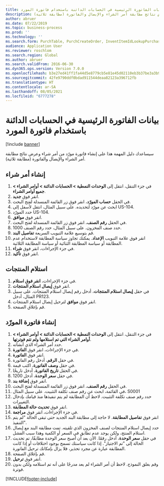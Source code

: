 ```yaml
---
title: بيانات الفاتورة الرئيسية في الحسابات الدائنة باستخدام فاتورة المورد
description: سيساعدك دليل المهمة هذا على إنشاء فاتورة مورّد من أمر شراء وعرض نتائج مطابقة أمر الشراء والإيصال والفاتورة (مطابقة ثلاثية).
author: abruer
ms.date: 07/22/2019
ms.topic: business-process
ms.prod: ''
ms.technology: ''
ms.search.form: PurchTable, PurchCreateOrder, InventItemIdLookupPurchase, PurchEditLines, VendEditInvoice, InventItemIdLookupSimple, VendInvoiceMatchingDetails
audience: Application User
ms.reviewer: roschlom
ms.search.region: Global
ms.author: abruer
ms.search.validFrom: 2016-06-30
ms.dyn365.ops.version: Version 7.0.0
ms.openlocfilehash: b3e27ed41ff1fa44d5e8779cb5e81e45d02110eb3b37be3a3b9938cabfc395bd
ms.sourcegitcommit: 42fe9790ddf0bdad911544deaa82123a396712fb
ms.translationtype: HT
ms.contentlocale: ar-SA
ms.lasthandoff: 08/05/2021
ms.locfileid: "6777278"
---
```

# <a name="key-invoice-data-in-ap-using-a-vendor-invoice"></a>بيانات الفاتورة الرئيسية في الحسابات الدائنة باستخدام فاتورة المورد

[!include [banner](../../includes/banner.md)]

سيساعدك دليل المهمة هذا على إنشاء فاتورة مورّد من أمر شراء وعرض نتائج مطابقة أمر الشراء والإيصال والفاتورة (مطابقة ثلاثية).


## <a name="create-a-purchase-order"></a>إنشاء أمر شراء
1. في جزء التنقل، انتقل إلى **الوحدات النمطية > الحسابات الدائنة‬ > أوامر الشراء > جميع أوامر الشراء**.
2. انقر فوق **جديد**.
3. في الحقل **حساب المورّد‬**، انقر فوق زر القائمة المنسدلة لفتح البحث.
4. ابحث عن مورّد لتحديده. على سبيل المثال، انتقل لأسفل إلى US-104.
5. حدد المورّد US-104.
6. انقر فوق **موافق**.
7. في الحقل **رقم الصنف**، انقر فوق زر القائمة المنسدلة لفتح البحث.
8. حدد صنف المخزون. على سبيل المثال، حدد رقم الصنف 1000.
9. قم بتوسيع علامة التبويب السريعة **تفاصيل البند**.
10. انقر فوق علامة التبويب **الإعداد**. يمكنك تجاوز سياسة المطابقة لاستخدام عدم المطابقة أو سياسة المطابقة الثنائية أو سياسة المطابقة الثلاثية.  
11. في جزء الإجراءات، انقر فوق **شراء‬**.
12. انقر فوق **تأكيد**.

## <a name="receive-the-products"></a>استلام المنتجات
1. في جزء الإجراءات، **انقر فوق استلام**.
2. انقر فوق **إيصال استلام المنتجات**.
3. في حقل **إيصال استلام المنتجات**، أدخل رقم إيصال استلام المنتجات. على سبيل المثال، أدخل PR123.
4. انقر فوق **موافق** لترحيل إيصال استلام المنتجات.
5. قم بإغلاق الصفحة.

## <a name="create-a-vendor-invoice"></a>إنشاء فاتورة المورّد
1. في جزء التنقل، انتقل إلى **الوحدات النمطية > الحسابات الدائنة‬ > أوامر الشراء > أوامر الشراء التي تم استلامها ولم تتم فوترتها‬**.
2. حدد أمر الشراء الذي أنشأته.
3. في جزء الإجراءات، انقر فوق **الفاتورة**.
4. انقر فوق **الفاتورة‏‎**.
5. في حقل **الرقم**، أدخل رقم الفاتورة.
6. في حقل **وصف الفاتورة**، اكتب قيمة.
7. في الحقل **تاريخ الفاتورة**، أدخل تاريخًا.
8. في حقل **سعر الوحدة**، أدخل 1200.
9. انقر فوق **إضافة بند**.
10. في الحقل **رقم الصنف**، انقر فوق زر القائمة المنسدلة لفتح البحث.
11. في القائمة، ابحث عن رقم صنف تكلفة التثبيت. على سبيل المثال، S0001
12. حدد رقم صنف تكلفة التثبيت. لاحظ أن المطابقة لم يتم تنفيذها منذ قيامك بإدخال التغييرات.  
13. انقر فوق **تحديث حالة المطابقة**.
14. في جزء الإجراءات، انقر فوق **مراجعة**.
15. انقر فوق **تفاصيل المطابقة**. لا حاجة إلى مطابقة البند الجديد حتى تبقى الحالة "لم يتم التنفيذ‬".  
16. حدد إيصال استلام المنتجات لصنف المخزون الذي تلقيته. تمت مطابقة البند مع إيصال استلام المنتج، ولكن يوجد عدم تطابق في السعر أو الكمية وهذا سبب الفشل.  
17. في حقل **سعر الوحدة**، أدخل رقمًا. الآن بعد أن أصبح سعر الوحدة مطابقًا، تم تحديث الحالة إلى "تم الاجتياز‬". إذا كانت سياستك تسمح بوجود اختلافات أو إذا كانت المطابقة عبارة عن مجرد تحذير، فلا يزال بإمكانك ترحيل الفاتورة.  
18. قم بإغلاق الصفحة.
19. انقر فوق **ترحيل**.
20. وقم بغلق النموذج. لاحظ أن أمر الشراء لم يعد مدرجًا على أنه تم استلامه ولكن بدون فوترة.‬  



[!INCLUDE[footer-include](../../../includes/footer-banner.md)]